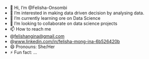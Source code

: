 - 👋 Hi, I’m @Felisha-Onsombi
- 👀 I’m interested in making data driven decision by analysing data.
- 🌱 I’m currently learning ore on Data Science
- 💞️ I’m looking to collaborate on data science projects
- 📫 How to reach me
- @felishangina@gmail.com
- @www.linkedin.com/in/felisha-mong-ina-6b526420b
- 😄 Pronouns: She/Her
- ⚡ Fun fact: ...

<!---
Onsombi-Felisha/Onsombi-Felisha is a ✨ special ✨ repository because its `README.md` (this file) appears on your GitHub profile.
You can click the Preview link to take a look at your changes.
--->
